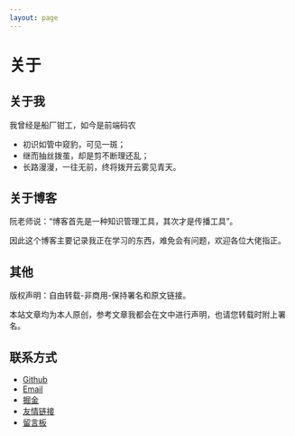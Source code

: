 ```yaml
---
layout: page
---
```


关于
===

## 关于我

我曾经是船厂钳工，如今是前端码农

* 初识如管中窥豹，可见一斑；
* 继而抽丝拨茧，却是剪不断理还乱；
* 长路漫漫，一往无前，终将拨开云雾见青天。

## 关于博客

阮老师说：“博客首先是一种知识管理工具，其次才是传播工具”。

因此这个博客主要记录我正在学习的东西，难免会有问题，欢迎各位大佬指正。


## 其他

版权声明：自由转载-非商用-保持署名和原文链接。

本站文章均为本人原创，参考文章我都会在文中进行声明，也请您转载时附上署名。

## 联系方式

* [Github](https://github.com/tangxiangmin)
* [Email](mailto:645234650@qq.com)
* [掘金](https://juejin.im/user/1204720472957118)
* [友情链接](./friend)
* [留言板](./message)
